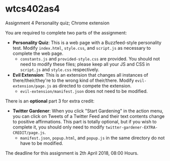 # wtcs402as4
Assignment 4
Personality quiz; Chrome extension 

You are required to complete two parts of the assignment:

- **Personality Quiz**: This is a web page with a Buzzfeed-style personality test. Modify `index.html`, `style.css`, and `script.js` as necessary to complete the web page. 
  - `constants.js` and `provided-style.css` are provided. You should not need to modify these files; please keep all your JS and CSS in `script.js` and `style.css` respectively. 
- **Evil Extension**: This is an extension that changes all instances of there/their/they're to the wrong kind of their/there. Modify `evil-extension/page.js` as directed to compete the extension. 
  - `evil-extension/manifest.json` does not need to be modified.

There is an **optional** part 3 for extra credit:
- **Twitter Gardener**: When you click "Start Gardening" in the action menu, you can click on Tweets of a Twitter Feed and their text contents change to positive affirmations. This part is totally optional, but if you wish to complete it, you should only need to modify `twitter-gardener-EXTRA-CREDIT/page.js`.
  - `manifest.json`, `popup.html`, and `popup.js` in the same directory do not have to be modified.

The deadline for this assignment is 2th April 2018, 08:00 Hours.
